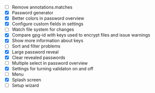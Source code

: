- [ ] Remove annotations.matches
- [x] Password generator
- [x] Better colors in password overview
- [x] Configure custom fields in settings
- [ ] Watch file system for changes
- [x] Compare gpg-id with keys used to encrypt files and issue warnings
- [x] Show more information about keys
- [ ] Sort and filter problems
- [x] Large password reveal
- [x] Clear revealed passwords
- [ ] Multiple select in password overview
- [x] Settings for turning validaton on and off
- [ ] Menu
- [x] Splash screen
- [ ] Setup wizard
